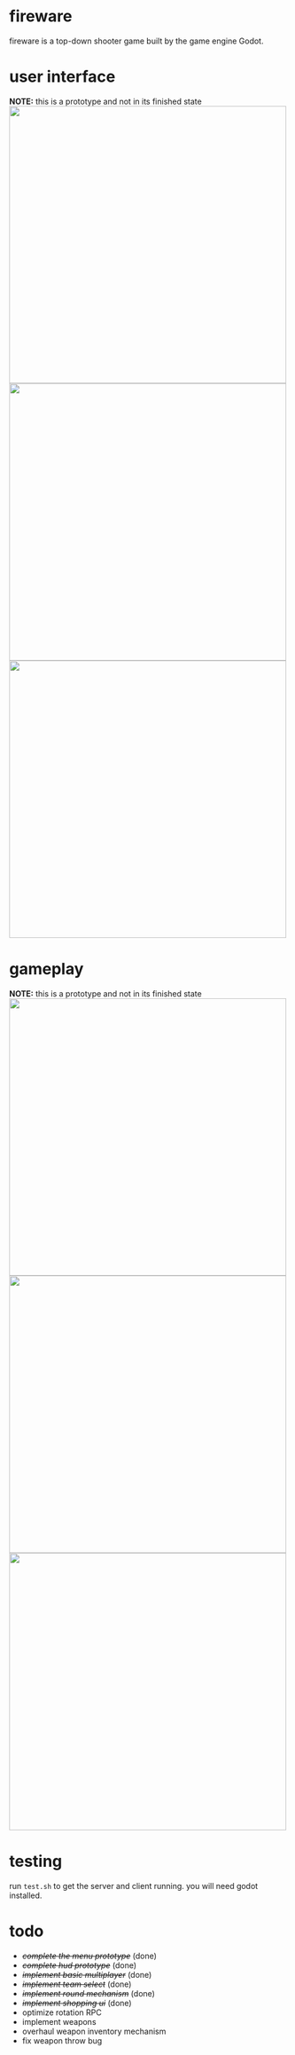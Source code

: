 # fireware

fireware is a top-down shooter game built by the game engine Godot.

# user interface
**NOTE:** this is a prototype and not in its finished state<br/>
<img src="https://user-images.githubusercontent.com/57678928/124387380-0e46a900-dce7-11eb-821c-9bd260b72181.png" width="500"><br/>
<img src="https://user-images.githubusercontent.com/57678928/124387393-23bbd300-dce7-11eb-9571-f78087da6ebf.png" width="500"><br/>
<img src="https://user-images.githubusercontent.com/57678928/124387402-3209ef00-dce7-11eb-89aa-9e0449c83e57.png" width="500"><br/>

# gameplay
**NOTE:** this is a prototype and not in its finished state<br/>
<img src="https://user-images.githubusercontent.com/57678928/126489071-f2b7e23e-8926-4cc4-9887-4c19cd78b6ca.png" width="500"><br/>
<img src="https://user-images.githubusercontent.com/57678928/126489304-965837bd-b594-4ac8-87a2-a520ced72562.png" width="500"><br/>
<img src="https://user-images.githubusercontent.com/57678928/126489368-cd3a1e4a-106a-4829-8008-3ce4a831b437.png" width="500"><br/>

# testing
run `test.sh` to get the server and client running. you will need godot installed.

# todo
- ~~_complete the menu prototype_~~ (done)
- ~~_complete hud prototype_~~ (done)
- ~~_implement basic multiplayer_~~ (done)
- ~~_implement team select_~~ (done)
- ~~_implement round mechanism_~~ (done)
- ~~_implement shopping ui_~~ (done)
- optimize rotation RPC
- implement weapons
- overhaul weapon inventory mechanism
- fix weapon throw bug
